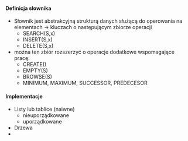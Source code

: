 #### Definicja słownika
- Słownik jest abstrakcyjną strukturą danych służącą do operowania na elementach $→$ kluczach o następującym zbiorze operacji
	- SEARCH(S,x)
	- INSERT(S,x)
	- DELETE(S,x)
- można ten zbiór rozszerzyć o operacje dodatkowe wspomagające pracę:
	- CREATE()
	- EMPTY(S)
	- BROWSE(S)
	- MINIMUM, MAXIMUM, SUCCESSOR, PREDECESOR

#### Implementacje
- Listy lub tablice (naiwne)
	- nieuporządkowane
	- uporządkowane
- Drzewa
- 